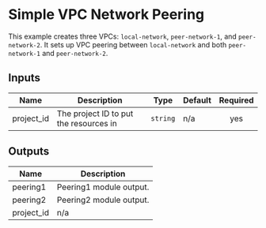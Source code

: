 # Simple VPC Network Peering

This example creates three VPCs: `local-network`, `peer-network-1`, and `peer-network-2`. It sets up VPC peering between `local-network` and both `peer-network-1` and `peer-network-2`.

<!-- BEGINNING OF PRE-COMMIT-TERRAFORM DOCS HOOK -->
## Inputs

| Name | Description | Type | Default | Required |
|------|-------------|------|---------|:--------:|
| project\_id | The project ID to put the resources in | `string` | n/a | yes |

## Outputs

| Name | Description |
|------|-------------|
| peering1 | Peering1 module output. |
| peering2 | Peering2 module output. |
| project\_id | n/a |

<!-- END OF PRE-COMMIT-TERRAFORM DOCS HOOK -->

